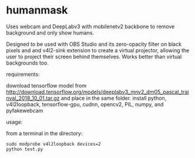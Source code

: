 # humanmask
Uses webcam and DeepLabv3 with mobilenetv2 backbone to remove background and only show humans.

Designed to be used with OBS Studio and its zero-opacity filter on black pixels and and v4l2-sink extension to create a virtual projector, allowing the user to project their screen behind themselves. Works better than virtual backgrounds too.


requirements:

download tensorflow model from http://download.tensorflow.org/models/deeplabv3_mnv2_dm05_pascal_trainval_2018_10_01.tar.gz
and place in the same folder.
install  python, v4l2loopback, tensorflow-gpu, cudnn, opencv2, PIL, numpy, and pyfakewebcam


usage:

from a terminal in the directory:
```
sudo modprobe v4l2loopback devices=2
python test.py
```
